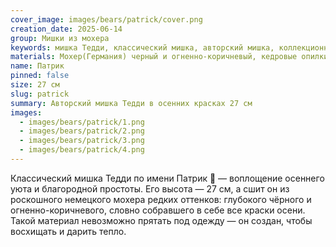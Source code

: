 ```yaml
---
cover_image: images/bears/patrick/cover.png
creation_date: 2025-06-14
group: Мишки из мохера
keywords: мишка Тедди, классический мишка, авторский мишка, коллекционный мишка, мишка ручной работы, мишка из мохера, мохер Германия, осенний мишка, мягкая игрушка, интерьерная игрушка, медвежонок в подарок
materials: Мохер(Германия) черный и огненно-коричневый, кедровые опилки, кедровая шерсть, минеральный гранулят,стеклянные глаза
name: Патрик
pinned: false
size: 27 см
slug: patrick
summary: Авторский мишка Тедди в осенних красках 27 см
images:
  - images/bears/patrick/1.png
  - images/bears/patrick/2.png
  - images/bears/patrick/3.png
  - images/bears/patrick/4.png
---
```

Классический мишка Тедди по имени Патрик 🐻 — воплощение осеннего уюта и благородной простоты. Его высота — 27 см, а сшит он из роскошного немецкого мохера редких оттенков: глубокого чёрного и огненно-коричневого, словно собравшего в себе все краски осени. Такой материал невозможно прятать под одежду — он создан, чтобы восхищать и дарить тепло.